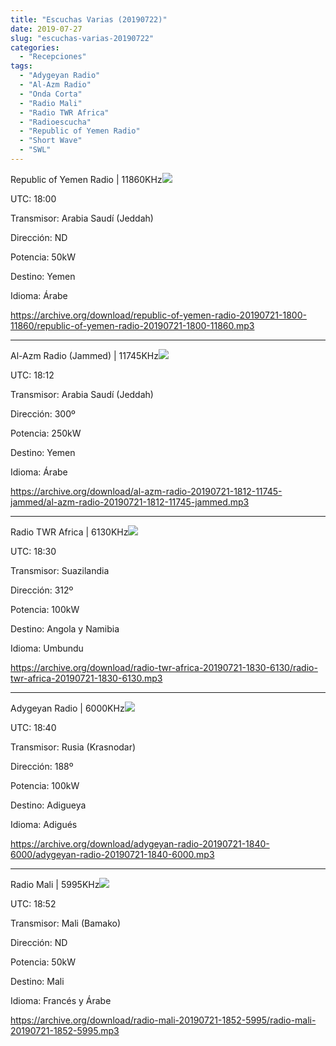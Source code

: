 ```yaml
---
title: "Escuchas Varias (20190722)"
date: 2019-07-27
slug: "escuchas-varias-20190722"
categories:
  - "Recepciones"
tags:
  - "Adygeyan Radio"
  - "Al-Azm Radio"
  - "Onda Corta"
  - "Radio Mali"
  - "Radio TWR Africa"
  - "Radioescucha"
  - "Republic of Yemen Radio"
  - "Short Wave"
  - "SWL"
---
```


Republic of Yemen Radio | 11860KHz![](https://archive.org/download/republic-of-yemen-radio-20190721-1800-11860/republic-of-yemen-radio-20190721-1800-11860.png)

UTC: 18:00

Transmisor: Arabia Saudí (Jeddah)

Dirección: ND

Potencia: 50kW

Destino: Yemen

Idioma: Árabe

<https://archive.org/download/republic-of-yemen-radio-20190721-1800-11860/republic-of-yemen-radio-20190721-1800-11860.mp3>

* * *

Al-Azm Radio (Jammed) | 11745KHz![](https://archive.org/download/al-azm-radio-20190721-1812-11745-jammed/al-azm-radio-20190721-1812-11745-jammed.png)

UTC: 18:12

Transmisor: Arabia Saudí (Jeddah)

Dirección: 300º

Potencia: 250kW

Destino: Yemen

Idioma: Árabe

 

<https://archive.org/download/al-azm-radio-20190721-1812-11745-jammed/al-azm-radio-20190721-1812-11745-jammed.mp3>

* * *

Radio TWR Africa | 6130KHz![](https://archive.org/download/radio-twr-africa-20190721-1830-6130/radio-twr-africa-20190721-1830-6130.png)

UTC: 18:30

Transmisor: Suazilandia

Dirección: 312º

Potencia: 100kW

Destino: Angola y Namibia

Idioma: Umbundu

 

<https://archive.org/download/radio-twr-africa-20190721-1830-6130/radio-twr-africa-20190721-1830-6130.mp3>

* * *

Adygeyan Radio | 6000KHz![](https://archive.org/download/adygeyan-radio-20190721-1840-6000/adygeyan-radio-20190721-1840-6000.png)

UTC: 18:40

Transmisor: Rusia (Krasnodar)

Dirección: 188º

Potencia: 100kW

Destino: Adigueya

Idioma: Adigués

 

<https://archive.org/download/adygeyan-radio-20190721-1840-6000/adygeyan-radio-20190721-1840-6000.mp3>

* * *

Radio Mali | 5995KHz![](https://archive.org/download/radio-mali-20190721-1852-5995/radio-mali-20190721-1852-5995.png)

UTC: 18:52

Transmisor: Mali (Bamako)

Dirección: ND

Potencia: 50kW

Destino: Mali

Idioma: Francés y Árabe

<https://archive.org/download/radio-mali-20190721-1852-5995/radio-mali-20190721-1852-5995.mp3>
